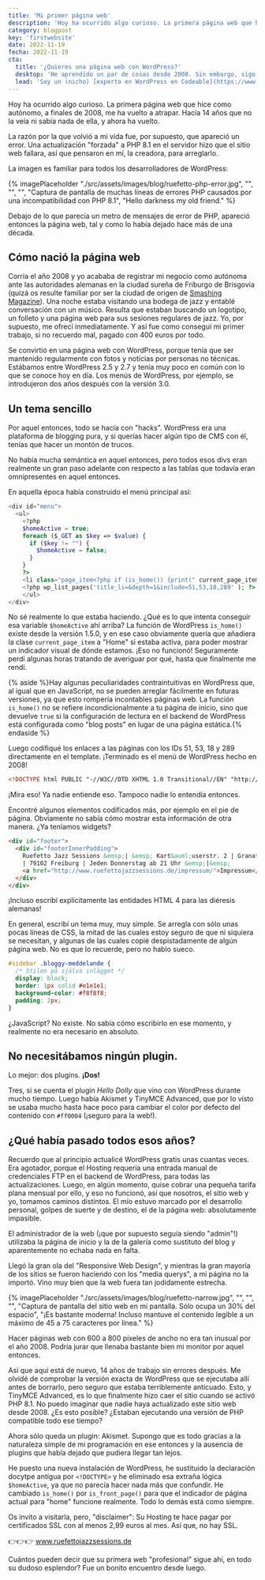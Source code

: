 ```yaml
---
title: 'Mi primer página web'
description: 'Hoy ha ocurrido algo curioso. La primera página web que hice como autónoma, a finales de 2008, me ha vuelto a atrapar. Hacía 14 años que no la veía ni sabía nada de ella, y ahora ha vuelto.'
category: blogpost
key: 'firstwebsite'
date: 2022-11-19
fecha: 2022-11-19
cta:
  title: '¿Quieres una página web con WordPress?'
  desktop: 'He aprendido un par de cosas desde 2008. Sin embargo, sigo haciendo páginas web que son bastante sencillos y duraderos.'
  lead: 'Soy un (nicho) [experto en WordPress en Codeable](https://www.codeable.io/developers/lene-saile/). Si quieres una página de WordPress hecho a medida, seguro y con buen rendimiento, considera trabajar conmigo.'
---
```


Hoy ha ocurrido algo curioso. La primera página web que hice como autónomo, a finales de 2008, me ha vuelto a atrapar. Hacía 14 años que no la veía ni sabía nada de ella, y ahora ha vuelto.

La razón por la que volvió a mi vida fue, por supuesto, que apareció un error. Una actualización "forzada" a PHP 8.1 en el servidor hizo que el sitio web fallara, así que pensaron en mí, la creadora, para arreglarlo.

La imagen es familiar para todos los desarrolladores de WordPress:

{% imagePlaceholder "./src/assets/images/blog/ruefetto-php-error.jpg", "", "", "", "Captura de pantalla de muchas líneas de errores PHP causados por una incompatibilidad con PHP 8.1", "Hello darkness my old friend." %}

Debajo de lo que parecía un metro de mensajes de error de PHP, apareció entonces la página web, tal y como lo había dejado hace más de una década.

## Cómo nació la página web

Corría el año 2008 y yo acababa de registrar mi negocio como autónoma ante las autoridades alemanas en la ciudad sureña de Friburgo de Brisgovia (quizá os resulte familiar por ser la ciudad de origen de [Smashing Magazine](https://www.smashingmagazine.com/)). Una noche estaba visitando una bodega de jazz y entablé conversación con un músico. Resulta que estaban buscando un logotipo, un folleto y una página web para sus sesiones regulares de jazz. Yo, por supuesto, me ofrecí inmediatamente. Y así fue como conseguí mi primer trabajo, si no recuerdo mal, pagado con 400 euros por todo.

Se convirtió en una página web con WordPress, porque tenía que ser mantenido regularmente con fotos y noticias por personas no técnicas. Estábamos entre WordPress 2.5 y 2.7 y tenía muy poco en común con lo que se conoce hoy en día. Los menús de WordPress, por ejemplo, se introdujeron dos años después con la versión 3.0.

## Un tema sencillo

Por aquel entonces, todo se hacía con "hacks". WordPress era una plataforma de blogging pura, y si querías hacer algún tipo de CMS con él, tenías que hacer un montón de trucos.

No había mucha semántica en aquel entonces, pero todos esos divs eran realmente un gran paso adelante con respecto a las tablas que todavía eran omnipresentes en aquel entonces.

En aquella época había construido el menú principal así:

```php
<div id="menu">
  <ul>
    <?php
    $homeActive = true;
    foreach ($_GET as $key => $value) {
      if ($key != "") {
        $homeActive = false;
      }
    }
    ?>
    <li class="page_item<?php if (is_home()) {print(" current_page_item");} ?>"><a href="<?php echo get_option('home'); ?>" title="Home" id="subitemmenu0">Home</a></li>
    <?php wp_list_pages('title_li=&depth=1&include=51,53,18,289' ); ?>
    </ul>
</div>
```

No sé realmente lo que estaba haciendo. ¿Qué es lo que intenta conseguir esa variable `$homeActive` ahí arriba? La función de WordPress `is_home()` existe desde la versión 1.5.0, y en ese caso obviamente quería que añadiera la clase `current_page_item` a "Home" si estaba activa, para poder mostrar un indicador visual de dónde estamos. ¡Eso no funcionó! Seguramente perdí algunas horas tratando de averiguar por qué, hasta que finalmente me rendí.

{% aside %}Hay algunas peculiaridades contraintuitivas en WordPress que, al igual que en JavaScript, no se pueden arreglar fácilmente en futuras versiones, ya que esto rompería incontables páginas web. La función `is_home()` no se refiere incondicionalmente a tu página de inicio, sino que devuelve `true` si la configuración de lectura en el backend de WordPress está configurada como "blog posts" en lugar de una página estática.{% endaside %}

Luego codifiqué los enlaces a las páginas con los IDs 51, 53, 18 y 289 directamente en el template.
¡Terminado es el menú de WordPress hecho en 2008!

```html
<!DOCTYPE html PUBLIC "-//W3C//DTD XHTML 1.0 Transitional//EN" "http://www.w3.org/TR/xhtml1/DTD/xhtml1-transitional.dtd">
```

¡Mira eso! Ya nadie entiende eso. Tampoco nadie lo entendía entonces.

Encontré algunos elementos codificados más, por ejemplo en el pie de página. Obviamente no sabía cómo mostrar esta información de otra manera. ¿Ya teníamos widgets?

```html
<div id="footer">
  <div id="footerInnerPadding">
    Ruefetto Jazz Sessions &emsp;| &emsp; Kart&auml;userstr. 2 | Granatg&auml;&szlig;le 3
    | 79102 Freiburg | Jeden Donnerstag ab 21 Uhr &emsp;|&emsp;
    <a href="http://www.ruefettojazzsessions.de/impressum/">Impressum</a>
  </div>
</div>
```

¡Incluso escribí explícitamente las entidades HTML 4 para las diéresis alemanas!

En general, escribí un tema muy, muy simple. Se arregla con sólo unas pocas líneas de CSS, la mitad de las cuales estoy seguro de que ni siquiera se necesitan, y algunas de las cuales copié despistadamente de algún página web. No es que lo recuerde, pero no hablo sueco.

```css
#sidebar .bloggy-meddelande {
  /* Stilen på själva inlägget */
  display: block;
  border: 1px solid #e1e1e1;
  background-color: #f8f8f8;
  padding: 2px;
}
```

¿JavaScript? No existe. No sabía cómo escribirlo en ese momento, y realmente no era necesario en absoluto.

## No necesitábamos ningún plugin.

Lo mejor: dos plugins. **¡Dos!**

Tres, si se cuenta el plugin _Hello Dolly_ que vino con WordPress durante mucho tiempo. Luego había Akismet y TinyMCE Advanced, que por lo visto se usaba mucho hasta hace poco para cambiar el color por defecto del contenido con `#ff0004` (¡seguro para la web!).

## ¿Qué había pasado todos esos años?

Recuerdo que al principio actualicé WordPress gratis unas cuantas veces. Era agotador, porque el Hosting requería una entrada manual de credenciales FTP en el backend de WordPress, para todas las actualizaciones. Luego, en algún momento, quise cobrar una pequeña tarifa plana mensual por ello, y eso no funcionó, así que nosotros, el sitio web y yo, tomamos caminos distintos. El mío estuvo marcado por el desarrollo personal, golpes de suerte y de destino, el de la página web: absolutamente impasible.

El administrador de la web (¡que por supuesto seguía siendo "admin"!) utilizaba la página de inicio y la de la galería como sustituto del blog y aparentemente no echaba nada en falta.

Llegó la gran ola del "Responsive Web Design", y mientras la gran mayoría de los sitios se fueron haciendo con los "media querys", a mi página no la importó. Vino muy bien que la web fuera tan jodidamente estrecha.

{% imagePlaceholder "./src/assets/images/blog/ruefetto-narrow.jpg", "", "", "", "Captura de pantalla del sitio web en mi pantalla. Sólo ocupa un 30% del espacio", "¡Es bastante moderna! Incluso mantuve el contenido legible a un máximo de 45 a 75 caracteres por línea." %}

Hacer páginas web con 600 a 800 píxeles de ancho no era tan inusual por el año 2008. Podría jurar que llenaba bastante bien mi monitor por aquel entonces.

Así que aquí está de nuevo, 14 años de trabajo sin errores después. Me olvidé de comprobar la versión exacta de WordPress que se ejecutaba allí antes de borrarlo, pero seguro que estaba terriblemente anticuado. Esto, y TinyMCE Advanced, es lo que finalmente hizo caer el sitio cuando se activó PHP 8.1.
No puedo imaginar que nadie haya actualizado este sitio web desde 2008. ¿Es esto posible? ¿Estaban ejecutando una versión de PHP compatible todo ese tiempo?

Ahora sólo queda un plugin: Akismet. Supongo que es todo gracias a la naturaleza simple de mi programación en ese entonces y la ausencia de plugins que había dejado que pudiera llegar tan lejos.

He puesto una nueva instalación de WordPress, he sustituido la declaración docytpe antígua por `<!DOCTYPE>` y he eliminado esa extraña lógica `$homeActive`, ya que no parecía hacer nada más que confundir. He cambiado `is_home()` por `is_front_page()` para que el indicador de página actual para "home" funcione realmente.
Todo lo demás está como siempre.

Os invito a visitarla, pero, "disclaimer": Su Hosting te hace pagar por certificados SSL con al menos 2,99 euros al mes. Así que, no hay SSL.

👉👉👉 www.ruefettojazzsessions.de

Cuántos pueden decir que su primera web "profesional" sigue ahí, en todo su dudoso esplendor? Fue un bonito encuentro desde luego.
